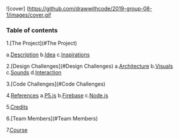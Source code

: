 ![cover] (https://github.com/drawwithcode/2019-group-08-1/images/cover.gif

### Table of contents

1.[The Project](#The Project)

  a.[Description](#Description)
  b.[Idea](#Idea)
  c.[Inspirations](#Inspirations)

2.[Design Challenges](#Design Challenges)
  a.[Architecture](#Architecture)
  b.[Visuals](#Visuals)
  c.[Sounds](#Sounds)
  d.[Interaction](#Interaction)

3.[Code Challenges](#Code Challenges)

4.[References](#References)
  a.[P5.js](#P5.js)
  b.[Firebase](#Firebase)
  c.[Node.js](#Node.js)

5.[Credits](#Credits)

6.[Team Members](#Team Members)

7.[Course](#Course)
